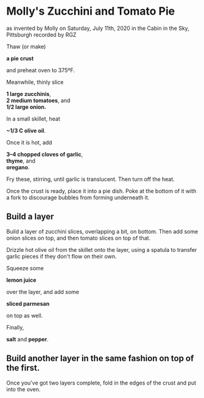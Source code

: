 # Molly's Zucchini and Tomato Pie
as invented by Molly on Saturday, July 11th, 2020 in the Cabin in the Sky, Pittsburgh
recorded by RGZ

Thaw (or make)

**a pie crust**

and preheat oven to 375ºF.

Meanwhile, thinly slice

**1 large zucchinis**,<br>
**2 medium tomatoes**, and<br>
**1/2 large onion.**

In a small skillet, heat

**~1/3 C olive oil**.

Once it is hot, add

**3–4 chopped cloves of garlic**,<br>
**thyme**, and<br>
**oregano**.

Fry these, stirring, until garlic is translucent. Then turn off the heat.

Once the crust is ready, place it into a pie dish. Poke at the bottom of it with a fork to discourage bubbles from forming underneath it.

## Build a layer

Build a layer of zucchini slices, overlapping a bit, on bottom. Then add some onion slices on top, and then tomato slices on top of that.

Drizzle hot olive oil from the skillet onto the layer, using a spatula to transfer garlic pieces if they don't flow on their own.

Squeeze some 

**lemon juice** 

over the layer, and add some 

**sliced parmesan** 

on top as well.

Finally,

**salt** and **pepper**.

## Build another layer in the same fashion on top of the first.

Once you've got two layers complete, fold in the edges of the crust and put into the oven.